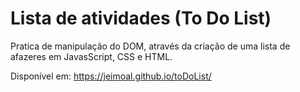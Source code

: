# Lista de atividades (To Do List)

Pratica de manipulação do DOM, através da criação de uma lista de afazeres em JavasScript, CSS e HTML.

Disponível em: https://jeimoal.github.io/toDoList/
